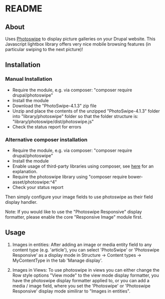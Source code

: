 
# README

## About

Uses [Photoswipe](https://photoswipe.com/) to display picture galleries on your
Drupal website. This Javascript lightbox library offers very nice mobile
browsing features (in particular swiping to the next picture)!


## Installation

### Manual Installation

- Require the module, e.g. via composer: "composer require drupal/photoswipe"
- Install the module
- Download the "PhotoSwipe-4.1.3" zip file
- Unzip and place the contents of the unzipped "PhotoSwipe-4.1.3" folder
into "library/photoswipe" folder so that the folder structure is:
"library/photoswipe/dist/photoswipe.js"
- Check the status report for errors

### Alternative composer installation

- Require the module, e.g. via composer: "composer require drupal/photoswipe"
- Install the module
- Enable usage of third-party libraries using composer, see
[here](https://www.drupal.org/docs/develop/using-composer/manage-dependencies#third-party-libraries) for an explanation.
- Require the photoswipe library using
"composer require bower-asset/photoswipe:^4"
- Check your status report

Then simply configure your image fields to use photoswipe as their field display
handler.

Note: If you would like to use the "Photoswipe Responsive" display formatter,
please enable the core "Responsive Image" module first.


## Usage

1. Images in entities:
After adding an image or media entity field to any content type
(e.g. 'article'), you can select 'PhotoSwipe' or 'Photoswipe Responsive' as a
display mode in Structure -> Content types -> MyContentType in the tab
'Manage display'.

2. Images in Views:
To use photoswipe in views you can either change the Row style options "View
mode" to the view mode display formatter, you have the photoswipe display
formatter applied to, or you can add a media / image field, where you set the
'Photoswipe' or 'Photoswipe Responsive' display mode similirar to
"Images in entities".
